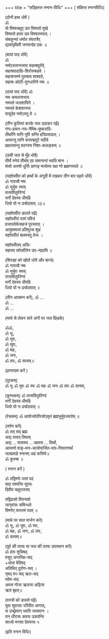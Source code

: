 +++
title = "सङ्क्षिप्त-स्नान-विधिः"
+++
( संक्षिप्त स्नानविधिः)  

(दोनों हाथ धोवें )  
ॐ  
यो विश्वचक्षुर् उत विश्वतो मुखे  
विश्वतो हस्त उत विश्वतस्पात् ।  
संबाहुभ्यां धर्मात संपतत्रैर्  
द्यावापृथिवी जनयन्देव एकः ॥

(बायां पाद धोवें)  
ॐ  
नमोऽस्त्वनन्ताय सहस्रमूर्तये,  
सहस्रपादाक्षि-शिरोरुबाहवे ।  
सहस्रनाम्ने पुरुषाय शाश्वते,  
सहस्र-कोटी-युगधारिणे नमः ॥

(दायां पाद धोवें)
ॐ  
नमः कमलनाभाय  
नमस्ते जलशायिने ।  
नमस्ते केशवानन्त  
वासुदेव नमोऽस्तु ते ॥

(तीन कुलियां करके जल उठाकर पढ़ें)  
गंगा-प्रयाग-गय-नैमिष-पुष्करादि-  
तीर्थानि यानि भुवि सन्ति हरिप्रसादात् ।  
आयान्तु तानि करपद्मपुटे मदीये  
प्रक्षालयन्तु वदनस्य निशा-कलङ्कम् ॥

(उसी जल से मुँह धोवें)  
तीर्थे स्नेयं तीर्थम् एव समानानां भवति मानः ।  
शंसो अरुषो धूर्त्तिः प्राणङ् मर्त्यस्य रक्षा णो ब्रह्मणस्पते ॥

(यज्ञोपवीत को हाथों के अंगूठी में रखकर तीन बार पढ़ते धोयें)  
ॐ गायत्र्यै नमः  
ॐ भूर्भुवः स्वस्  
तत्सवितुर्वरेण्यं  
भर्गो देवस्य धीमहि  
धियो यो नः प्रचोदयात् ॥३॥ 

(यज्ञोपवीत डालते पढ़ें)  
यज्ञोपवीतं परमं पवित्रं  
प्रजापतेर्यत्सहजं पुरस्तात् ।  
आयुष्यमग्र्यं प्रतिमुञ्च शुभ्रं  
यज्ञोपवीतं बलमस्तु तेजः । 

यज्ञोपवीतम् असि-  
यज्ञस्य त्वोपवीतेन उप-नह्यामि ॥

(शिरखा को खोलें धोयें और बान्धे)  
ॐ गायत्र्यै नमः  
ॐ भूर्भुवः स्वस्  
तत्सवितुर्वरेण्यं  
भर्गो देवस्य धीमहि  
धियो यो नः प्रचोदयात् ॥

(तीन आचमन करें),
ॐ …  
ॐ …  
ॐ …

(माथे से लेकर सारे अंगों पर जल छिड़के)

ॐॐ,  
ॐ भूः,   
ॐ भुवः,   
ॐ सुवः,   
ॐ महः,   
ॐ जनः,   
ॐ तपः,
ॐ सत्यम्॥

(प्राणायाम करें )

(पूरकम्)  
ॐ भूः ॐ भुवः ॐ स्वः ॐ महः ॐ जनः ॐ तपः ॐ सत्यम्,  

(कुम्भकम्)
ॐ
तत्सवितुर्वरेण्यं  
भर्गो देवस्य धीमहि  
धियो यो नः प्रचोदयात् ॥

(रेचकम्)
ॐ आपोज्योतीरसोऽमृतं ब्रह्मभूर्भुवःस्वरोम् ॥


(तर्पण करें)  
ॐ तत् सद् ब्रह्म  
अद्य तावत् तिथाव्  
अद्य … मासस्य … पक्षस्य … तिथौ,  
आत्मनो वाङ्-मनः-कायोपार्जित-पाप-निवारणार्थं  
जलप्रवाहे स्नानम् अहं करिष्ये॥  
ॐ कुरुष्व ॥

( स्नान करें )

ॐ तद्विष्णोः परमं पदं  
सदा पश्यन्ति सूरयः  
दिवीव चक्षुराततम्

तद्विप्रासो विपन्यवो  
जागृवांसः समिन्धते  
विष्णोर् यत्परमं पदम् ॥ 

(माथे पर सात मार्जन करे)  
ॐ भूः, ॐ भुवः, ॐ स्वः,  
ॐ महः, ॐ जनः, ॐ तपः,  
ॐ सत्यम्॥

(पूर्व की तरफ या जल की तरफ उपस्थान करें)  
ॐ हंसः शुचिषद्  
वसुर् अन्तरिक्ष-सद्  
+धोता वेदिषद्  
अतिथिर् दुरोण-सत् ।  
नृषद् वर-सद् ऋत-सद्  
व्योम-सद्  
अब्जा गोजा ऋतजा अद्रिजा  
ऋतं बृहत्॥

(वस्त्रों को डालते पढ़ें)  
युवा सुवासाः परिवीत आगात्,  
स उच्छ्रेयान् भवति जायमानः ।  
तन् धीरासः कवयः उन्नयन्ति  
साध्यो मनसा देवयन्तः ५

(इति स्नान विधिः)